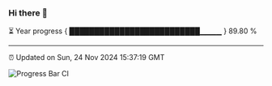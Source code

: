 ### Hi there 👋

⏳ Year progress { ██████████████████████████▁▁▁▁ } 89.80 %

---

⏰ Updated on Sun, 24 Nov 2024 15:37:19 GMT

![Progress Bar CI](https://github.com/IshwaranRudhara/GIT-ACTION/workflows/Progress%20Bar%20CI/badge.svg)
